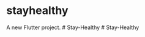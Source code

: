 # stayhealthy

A new Flutter project.
#   S t a y - H e a l t h y  
 #   S t a y - H e a l t h y  
 